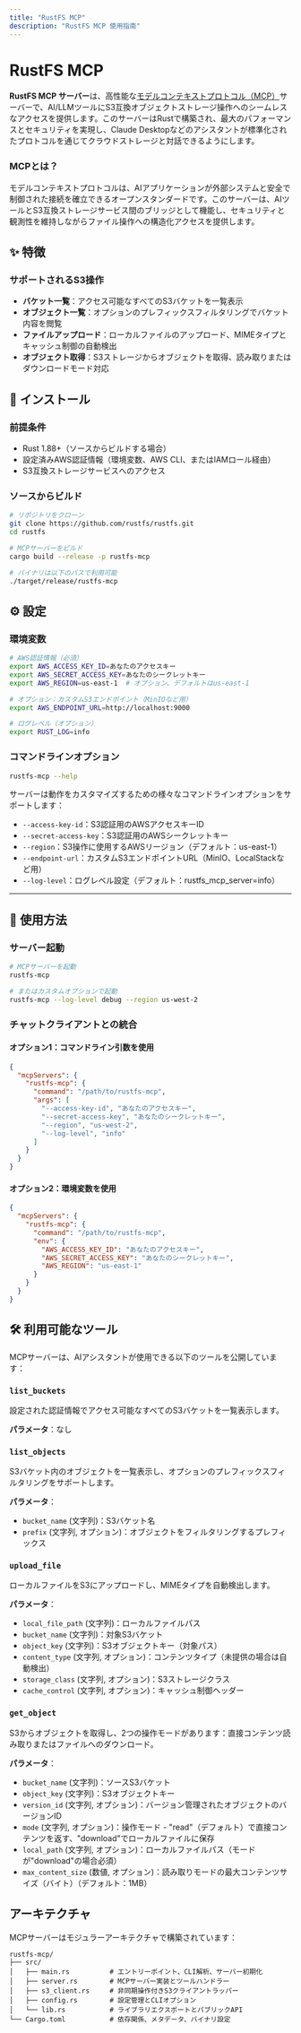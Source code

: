 ```yaml
---
title: "RustFS MCP"
description: "RustFS MCP 使用指南"
---
```


# RustFS MCP

**RustFS MCP サーバー**は、高性能な[モデルコンテキストプロトコル（MCP）](https://spec.modelcontextprotocol.org)サーバーで、AI/LLMツールにS3互換オブジェクトストレージ操作へのシームレスなアクセスを提供します。このサーバーはRustで構築され、最大のパフォーマンスとセキュリティを実現し、Claude Desktopなどのアシスタントが標準化されたプロトコルを通じてクラウドストレージと対話できるようにします。

### MCPとは？

モデルコンテキストプロトコルは、AIアプリケーションが外部システムと安全で制御された接続を確立できるオープンスタンダードです。このサーバーは、AIツールとS3互換ストレージサービス間のブリッジとして機能し、セキュリティと観測性を維持しながらファイル操作への構造化アクセスを提供します。

## ✨ 特徴

### サポートされるS3操作

- **バケット一覧**：アクセス可能なすべてのS3バケットを一覧表示
- **オブジェクト一覧**：オプションのプレフィックスフィルタリングでバケット内容を閲覧
- **ファイルアップロード**：ローカルファイルのアップロード、MIMEタイプとキャッシュ制御の自動検出
- **オブジェクト取得**：S3ストレージからオブジェクトを取得、読み取りまたはダウンロードモード対応

## 🔧 インストール

### 前提条件

- Rust 1.88+（ソースからビルドする場合）
- 設定済みAWS認証情報（環境変数、AWS CLI、またはIAMロール経由）
- S3互換ストレージサービスへのアクセス

### ソースからビルド

```bash
# リポジトリをクローン
git clone https://github.com/rustfs/rustfs.git
cd rustfs

# MCPサーバーをビルド
cargo build --release -p rustfs-mcp

# バイナリは以下のパスで利用可能
./target/release/rustfs-mcp
```

## ⚙️ 設定

### 環境変数

```bash
# AWS認証情報（必須）
export AWS_ACCESS_KEY_ID=あなたのアクセスキー
export AWS_SECRET_ACCESS_KEY=あなたのシークレットキー
export AWS_REGION=us-east-1  # オプション、デフォルトはus-east-1

# オプション：カスタムS3エンドポイント（MinIOなど用）
export AWS_ENDPOINT_URL=http://localhost:9000

# ログレベル（オプション）
export RUST_LOG=info
```

### コマンドラインオプション

```bash
rustfs-mcp --help
```

サーバーは動作をカスタマイズするための様々なコマンドラインオプションをサポートします：

- `--access-key-id`：S3認証用のAWSアクセスキーID
- `--secret-access-key`：S3認証用のAWSシークレットキー
- `--region`：S3操作に使用するAWSリージョン（デフォルト：us-east-1）
- `--endpoint-url`：カスタムS3エンドポイントURL（MinIO、LocalStackなど用）
- `--log-level`：ログレベル設定（デフォルト：rustfs_mcp_server=info）

-----

## 🚀 使用方法

### サーバー起動

```bash
# MCPサーバーを起動
rustfs-mcp

# またはカスタムオプションで起動
rustfs-mcp --log-level debug --region us-west-2
```

### チャットクライアントとの統合

#### オプション1：コマンドライン引数を使用

```json
{
  "mcpServers": {
    "rustfs-mcp": {
      "command": "/path/to/rustfs-mcp",
      "args": [
        "--access-key-id", "あなたのアクセスキー",
        "--secret-access-key", "あなたのシークレットキー",
        "--region", "us-west-2",
        "--log-level", "info"
      ]
    }
  }
}
```

#### オプション2：環境変数を使用

```json
{
  "mcpServers": {
    "rustfs-mcp": {
      "command": "/path/to/rustfs-mcp",
      "env": {
        "AWS_ACCESS_KEY_ID": "あなたのアクセスキー",
        "AWS_SECRET_ACCESS_KEY": "あなたのシークレットキー",
        "AWS_REGION": "us-east-1"
      }
    }
  }
}
```

## 🛠️ 利用可能なツール

MCPサーバーは、AIアシスタントが使用できる以下のツールを公開しています：

### `list_buckets`

設定された認証情報でアクセス可能なすべてのS3バケットを一覧表示します。

**パラメータ**：なし

### `list_objects`

S3バケット内のオブジェクトを一覧表示し、オプションのプレフィックスフィルタリングをサポートします。

**パラメータ**：
- `bucket_name` (文字列)：S3バケット名
- `prefix` (文字列, オプション)：オブジェクトをフィルタリングするプレフィックス

### `upload_file`

ローカルファイルをS3にアップロードし、MIMEタイプを自動検出します。

**パラメータ**：
- `local_file_path` (文字列)：ローカルファイルパス
- `bucket_name` (文字列)：対象S3バケット
- `object_key` (文字列)：S3オブジェクトキー（対象パス）
- `content_type` (文字列, オプション)：コンテンツタイプ（未提供の場合は自動検出）
- `storage_class` (文字列, オプション)：S3ストレージクラス
- `cache_control` (文字列, オプション)：キャッシュ制御ヘッダー

### `get_object`

S3からオブジェクトを取得し、2つの操作モードがあります：直接コンテンツ読み取りまたはファイルへのダウンロード。

**パラメータ**：
- `bucket_name` (文字列)：ソースS3バケット
- `object_key` (文字列)：S3オブジェクトキー
- `version_id` (文字列, オプション)：バージョン管理されたオブジェクトのバージョンID
- `mode` (文字列, オプション)：操作モード - "read"（デフォルト）で直接コンテンツを返す、"download"でローカルファイルに保存
- `local_path` (文字列, オプション)：ローカルファイルパス（モードが"download"の場合必須）
- `max_content_size` (数値, オプション)：読み取りモードの最大コンテンツサイズ（バイト）（デフォルト：1MB）

## アーキテクチャ

MCPサーバーはモジュラーアーキテクチャで構築されています：

```
rustfs-mcp/
├── src/
│   ├── main.rs          # エントリーポイント、CLI解析、サーバー初期化
│   ├── server.rs        # MCPサーバー実装とツールハンドラー
│   ├── s3_client.rs     # 非同期操作付きS3クライアントラッパー
│   ├── config.rs        # 設定管理とCLIオプション
│   └── lib.rs           # ライブラリエクスポートとパブリックAPI
└── Cargo.toml           # 依存関係、メタデータ、バイナリ設定
```

